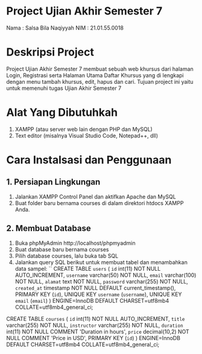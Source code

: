 #  Project Ujian Akhir Semester 7
Nama : Salsa Bila Naqiyyah
NIM : 21.01.55.0018
#  Deskripsi Project
Project Ujian Akhir Semester 7 membuat sebuah web khursus dari halaman Login, Registrasi serta Halaman Utama Daftar Khursus yang di lengkapi dengan menu tambah khursus, edit, hapus dan cari. Tujuan project ini yaitu untuk memenuhi tugas Ujian Akhir Semester 7
#  Alat Yang Dibutuhkah
1. XAMPP (atau server web lain dengan PHP dan MySQL)
2. Text editor (misalnya Visual Studio Code, Notepad++, dll)
#  Cara Instalsasi dan Penggunaan
## 1. Persiapan Lingkungan
1. Jalankan XAMPP Control Panel dan aktifkan Apache dan MySQL
2. Buat folder baru bernama courses di dalam direktori htdocs XAMPP Anda.
## 2. Membuat Database
1. Buka phpMyAdmin http://localhost/phpmyadmin
2. Buat database baru bernama courses
3. Pilih database courses, lalu buka tab SQL
4. Jalankan query SQL berikut untuk membuat tabel dan menambahkan data sampel:
``
CREATE TABLE `users` (
  `id` int(11) NOT NULL AUTO_INCREMENT,
  `username` varchar(50) NOT NULL,
  `email` varchar(100) NOT NULL,
  `alamat` text NOT NULL,
  `password` varchar(255) NOT NULL,
  `created_at` timestamp NOT NULL DEFAULT current_timestamp(),
  PRIMARY KEY (`id`),
  UNIQUE KEY `username` (`username`),
  UNIQUE KEY `email` (`email`)
) ENGINE=InnoDB DEFAULT CHARSET=utf8mb4 COLLATE=utf8mb4_general_ci;

CREATE TABLE `courses` (
  `id` int(11) NOT NULL AUTO_INCREMENT,
  `title` varchar(255) NOT NULL,
  `instructor` varchar(255) NOT NULL,
  `duration` int(11) NOT NULL COMMENT 'Duration in hours',
  `price` decimal(10,2) NOT NULL COMMENT 'Price in USD',
  PRIMARY KEY (`id`)
) ENGINE=InnoDB DEFAULT CHARSET=utf8mb4 COLLATE=utf8mb4_general_ci;
